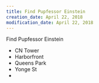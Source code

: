 ```yaml
---
title: Find Pupfessor Einstein
creation_date: April 22, 2018
modification_date: April 22, 2018
---
```



Find Pupfessor Einstein
- CN Tower
- Harborfront
- Queens Park
- Yonge St
- 


